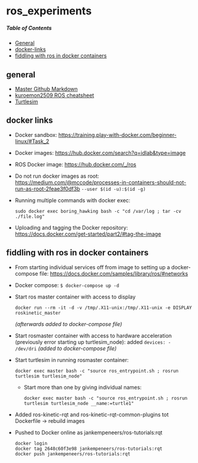 # ros_experiments

##### Table of Contents  
* [General](https://github.com/jakem68/ros_experiments#general)
* [docker-links](https://github.com/jakem68/ros_experiments#docker-links)
* [fiddling with ros in docker containers](https://github.com/jakem68/ros_experiments#fiddling-with-ros-in-docker-containers)

## general
- [Master Github Markdown](https://guides.github.com/features/mastering-markdown/)
- [kuroemon2509 ROS cheatsheet](https://github.com/kuroemon2509/ROS-cheatsheet)
- [Turtlesim](http://wiki.ros.org/ROS/Tutorials/UnderstandingNodes)

## docker links
* Docker sandbox: https://training.play-with-docker.com/beginner-linux/#Task_2
* Docker images: https://hub.docker.com/search?q=idlab&type=image
* ROS Docker image: https://hub.docker.com/_/ros
* Do not run docker images as root: https://medium.com/@mccode/processes-in-containers-should-not-run-as-root-2feae3f0df3b `--user $(id -u):$(id -g)`
* Running multiple commands with docker exec:

      sudo docker exec boring_hawking bash -c "cd /var/log ; tar -cv ./file.log"

* Uploading and tagging the Docker repository: https://docs.docker.com/get-started/part2/#tag-the-image


## fiddling with ros in docker containers
* From starting individual services off from image to setting up a docker-compose file: https://docs.docker.com/samples/library/ros/#networks
* Docker compose: ` $ docker-compose up -d `

* Start ros master container with access to display

      docker run --rm -it -d -v /tmp/.X11-unix:/tmp/.X11-unix -e DISPLAY roskinetic_master
	*(afterwards added to docker-compose file)*
* Start rosmaster container with access to hardware acceleration (previously error starting up turtlesim_node): added `devices: - /dev/dri` *(added to docker-compose file)*

* Start turtlesim in running rosmaster container:

      docker exec master bash -c "source ros_entrypoint.sh ; rosrun turtlesim turtlesim_node"

  * Start more than one by giving individual names:
  
        docker exec master bash -c "source ros_entrypoint.sh ; rosrun turtlesim turtlesim_node __name:=turtle1"

* Added ros-kinetic-rqt and ros-kinetic-rqt-common-plugins tot Dockerfile → rebuild images
* Pushed to Docker online as jankempeneers/ros-tutorials:rqt

      docker login
      docker tag 2648c60f3e98 jankempeneers/ros-tutorials:rqt
      docker push jankempeneers/ros-tutorials:rqt



